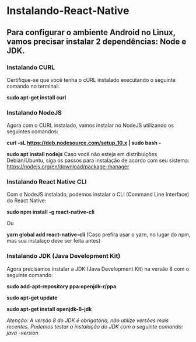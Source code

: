 # Instalando-React-Native

## Para configurar o ambiente Android no Linux, vamos precisar instalar 2 dependências: Node e JDK.

### Instalando CURL
Certifique-se que você tenha o cURL instalado executando o seguinte comando no terminal:

**sudo apt-get install curl**

### Instalando NodeJS
Agora com o CURL instalado, vamos instalar no NodeJS utilizando os seguintes comandos:

**curl -sL https://deb.nodesource.com/setup_10.x | sudo bash -**

**sudo apt install nodejs**
Caso você não esteja em distribuições Debian/Ubuntu, siga os passos para instalação de acordo com seu sistema: https://nodejs.org/en/download/package-manager

### Instalando React Native CLI
Com o NodeJS instalado, podemos instalar o CLI (Command Line Interface) do React Native:

**sudo npm install -g react-native-cli**

Ou 

**yarn global add react-native-cli** (Caso prefira usar o yarn, no lugar do npm, mas sua instalaço deve ser feita antes)

### Instalando JDK (Java Development Kit)

Agora precisamos instalar a JDK (Java Development Kit) na versão 8 com o seguinte comando:

**sudo add-apt-repository ppa:openjdk-r/ppa**

**sudo apt-get update**

**sudo apt-get install openjdk-8-jdk**

_Atenção: A versão 8 do JDK é obrigatória, não utilize versões mais recentes.
Podemos testar a instalação do JDK com o seguinte comando:
java -version_
